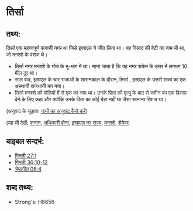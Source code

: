 # तिर्सा #

## तथ्य: ##

तिर्सा एक महत्त्वपूर्ण कनानी नगर था जिसे इस्राएल ने जीत लिया था। यह गिलाद की बेटी का नाम भी था, जो मनश्शे के वंशज थे।

* तिर्सा नगर मनश्शे के गोत्र के भू-भाग में था। माना जाता है कि यह नगर शकेम के उत्तर में लगभग 10 मील दूर था।
* साल बाद, इस्राएल के चार राजाओं के शासनकाल के दौरान, तिर्सा , इस्राएल के उत्तरी राज्य का एक अस्थायी राजधानी बन गया।
* तिर्सा मनश्शे की पोतियों में से एक का नाम था। उनके पिता की मृत्यु के बाद से जमीन का एक हिस्सा देने के लिए कहा और क्योंकि उनके पिता का कोई बेटा नहीं था जैसा सामान्य रिवाज था।

(अनुवाद के सुझाव: [नामों का अनुवाद कैसे करें](rc://en/ta/man/translate/translate-names))

(यह भी देखें: [कनान](../names/canaan.md), [अधिकारी होना](../kt/inherit.md), [इस्राएल का राज्य](../names/kingdomofisrael.md), [मनश्शे](../names/manasseh.md), [शेकेम](../names/shechem.md))

## बाइबल सन्दर्भ: ##

* [गिनती 27:1](rc://en/tn/help/num/27/01)
* [गिनती 36:10-12](rc://en/tn/help/num/36/10)
* [श्रेष्ठगीत 06:4](rc://en/tn/help/sng/06/04)

## शब्द तथ्य: ##

* Strong's: H8656
